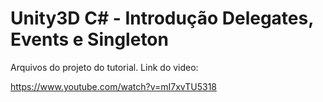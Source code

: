 # Unity3D C&#35; - Introdução Delegates, Events e Singleton

Arquivos do projeto do tutorial. Link do video:

https://www.youtube.com/watch?v=mI7xvTU5318